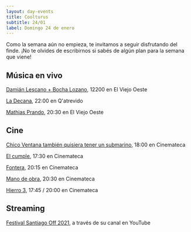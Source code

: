 ```yaml
---
layout: day-events
title: Coolturus
subtitle: 24/01
label: Domingo 24 de enero
---
```

Como la semana aún no empieza, te invitamos a seguir disfrutando del finde.
¡No te olvides de escribirnos si sabés de algún plan para la semana que viene!

## Música en vivo

[Damián Lescano + Bocha Lozano](https://instagram.com/viejooeste.prado?igshid=11rsgnlou42g5), 12200 en El Viejo Oeste

[La Decana](https://instagram.com/qatrevido?igshid=8bj6dzn4g7aj), 22:00 en Q'atrevido

[Mathias Prando](https://instagram.com/viejooeste.prado?igshid=11rsgnlou42g5), 20:30 en El Viejo Oeste

## Cine

[Chico Ventana también quisiera tener un submarino](https://cinemateca.org.uy/peliculas/1001), 18:00 en Cinemateca

[El cumple](https://cinemateca.org.uy/peliculas/979), 17:30 en Cinemateca

[Fontera](https://cinemateca.org.uy/peliculas/782), 20:15 en Cinemateca

[Mano de obra](https://cinemateca.org.uy/peliculas/959), 20:30 en Cinemateca

[Hierro 3](https://cinemateca.org.uy/calendario), 17:45 / 20:00 en Cinemateca

## Streaming

[Festival Santiago Off 2021](https://www.instagram.com/fundacionsantiagooff/), a través de su canal en YouTube
